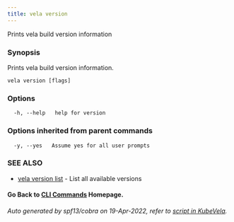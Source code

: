 ```yaml
---
title: vela version
---
```


Prints vela build version information

### Synopsis

Prints vela build version information.

```
vela version [flags]
```

### Options

```
  -h, --help   help for version
```

### Options inherited from parent commands

```
  -y, --yes   Assume yes for all user prompts
```

### SEE ALSO


* [vela version list](vela_version_list)	 - List all available versions

#### Go Back to [CLI Commands](vela) Homepage.


###### Auto generated by spf13/cobra on 19-Apr-2022, refer to [script in KubeVela](https://github.com/kubevela/kubevela/tree/master/hack/docgen).

